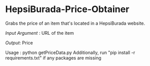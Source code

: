 # HepsiBurada-Price-Obtainer

Grabs the price of an item that's located in a HepsiBurada website.

*Input Argument* : URL of the item

*Output*: Price

Usage : python getPriceData.py <URL>
Additionally, run "pip install -r requirements.txt" if any packages are missing
